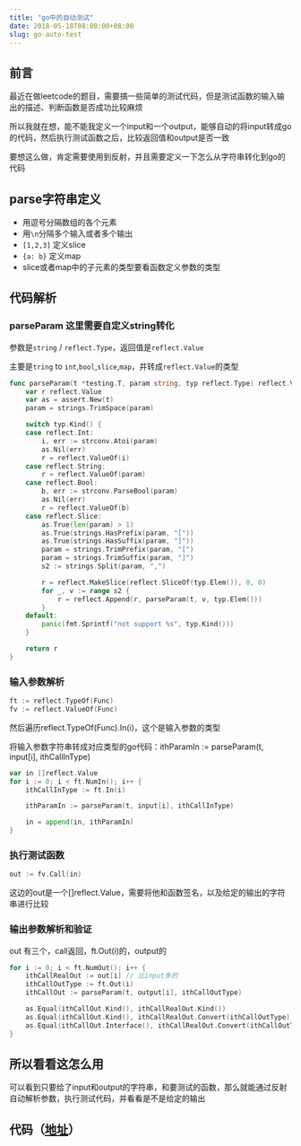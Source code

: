 ```yaml
---
title: "go中的自动测试"
date: 2018-05-18T08:00:00+08:00
slug: go-auto-test
---
```


## 前言

最近在做leetcode的题目，需要搞一些简单的测试代码，但是测试函数的输入输出的描述、判断函数是否成功比较麻烦

所以我就在想，能不能我定义一个input和一个output，能够自动的将input转成go的代码，然后执行测试函数之后，比较返回值和output是否一致

要想这么做，肯定需要使用到反射，并且需要定义一下怎么从字符串转化到go的代码

## parse字符串定义

* 用逗号分隔数组的各个元素
* 用`\n`分隔多个输入或者多个输出
* `[1,2,3]` 定义slice
* `{a: b}` 定义map
* slice或者map中的子元素的类型要看函数定义参数的类型

## 代码解析

### parseParam 这里需要自定义string转化

参数是`string` / `reflect.Type`，返回值是`reflect.Value`

主要是`tring` to `int`,`bool`,`slice`,`map`，并转成`reflect.Value`的类型
```go
func parseParam(t *testing.T, param string, typ reflect.Type) reflect.Value {
	var r reflect.Value
	var as = assert.New(t)
	param = strings.TrimSpace(param)

	switch typ.Kind() {
	case reflect.Int:
		i, err := strconv.Atoi(param)
		as.Nil(err)
		r = reflect.ValueOf(i)
	case reflect.String:
		r = reflect.ValueOf(param)
	case reflect.Bool:
		b, err := strconv.ParseBool(param)
		as.Nil(err)
		r = reflect.ValueOf(b)
	case reflect.Slice:
		as.True(len(param) > 1)
		as.True(strings.HasPrefix(param, "["))
		as.True(strings.HasSuffix(param, "]"))
		param = strings.TrimPrefix(param, "[")
		param = strings.TrimSuffix(param, "]")
		s2 := strings.Split(param, ",")

		r = reflect.MakeSlice(reflect.SliceOf(typ.Elem()), 0, 0)
		for _, v := range s2 {
			r = reflect.Append(r, parseParam(t, v, typ.Elem()))
		}
	default:
		panic(fmt.Sprintf("not support %s", typ.Kind()))
	}

	return r
}
```

### 输入参数解析

```go
ft := reflect.TypeOf(Func)
fv := reflect.ValueOf(Func)
```

然后遍历reflect.TypeOf(Func).In(i)，这个是输入参数的类型

将输入参数字符串转成对应类型的go代码：ithParamIn := parseParam(t, input[i], ithCallInType)

```go
var in []reflect.Value
for i := 0; i < ft.NumIn(); i++ {
	ithCallInType := ft.In(i)

	ithParamIn := parseParam(t, input[i], ithCallInType)

	in = append(in, ithParamIn)
}
```

### 执行测试函数

```go
out := fv.Call(in)
```

这边的out是一个[]reflect.Value，需要将他和函数签名，以及给定的输出的字符串进行比较

### 输出参数解析和验证

out 有三个，call返回，ft.Out(i)的，output的

```go
for i := 0; i < ft.NumOut(); i++ {
	ithCallRealOut := out[i] // 比input多的
	ithCallOutType := ft.Out(i)
	ithCallOut := parseParam(t, output[i], ithCallOutType)

	as.Equal(ithCallOut.Kind(), ithCallRealOut.Kind())
	as.Equal(ithCallOut.Kind(), ithCallRealOut.Convert(ithCallOutType).Kind())
	as.Equal(ithCallOut.Interface(), ithCallRealOut.Convert(ithCallOutType).Interface())
}
```

## 所以看看这怎么用

可以看到只要给了input和output的字符串，和要测试的函数，那么就能通过反射自动解析参数，执行测试代码，并看看是不是给定的输出

<script src="https://gist.github.com/Chyroc/8dc21c2ea65dc3c83e43a62b3f2759e8.js"></script>

## 代码（[地址][1]）

<script src="https://gist.github.com/Chyroc/3be97f3fc601a0a851e2bddbda48d89b.js"></script>

[1]:	https://github.com/Chyroc/algorithms-go/blob/master/test/run_case.go